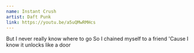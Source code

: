 ```yaml
---
name: Instant Crush
artist: Daft Punk
link: https://youtu.be/a5uQMwRMHcs
---
```


But I never really know where to go
So I chained myself to a friend
'Cause I know it unlocks like a door
